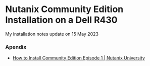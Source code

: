 # Nutanix Community Edition Installation on a Dell R430


My installation notes update on 15 May 2023


### Apendix
- [How to Install Community Edition Episode 1 | Nutanix University](https://www.youtube.com/watch?v=7EdSXb_oKiA)
